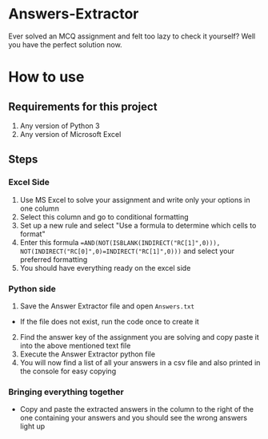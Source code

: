 # Answers-Extractor
Ever solved an MCQ assignment and felt too lazy to check it yourself? Well you have the perfect solution now.

# How to use
## Requirements for this project
1. Any version of Python 3
2. Any version of Microsoft Excel

## Steps
### Excel Side
1. Use MS Excel to solve your assignment and write only your options in one column
2. Select this column and go to conditional formatting
3. Set up a new rule and select "Use a formula to determine which cells to format"
4. Enter this formula `=AND(NOT(ISBLANK(INDIRECT("RC[1]",0))), NOT(INDIRECT("RC[0]",0)=INDIRECT("RC[1]",0)))` and select your preferred formatting
5. You should have everything ready on the excel side

### Python side
1. Save the Answer Extractor file and open `Answers.txt`
  - If the file does not exist, run the code once to create it
2. Find the answer key of the assignment you are solving and copy paste it into the above mentioned text file
3. Execute the Answer Extractor python file
4. You will now find a list of all your answers in a csv file and also printed in the console for easy copying

### Bringing everything together
- Copy and paste the extracted answers in the column to the right of the one containing your answers and you should see the wrong answers light up
